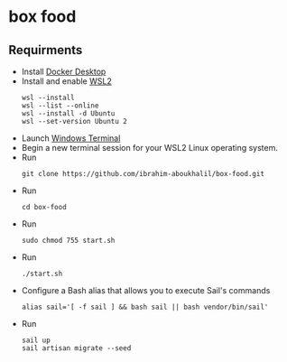 # box food

## Requirments

* Install [Docker Desktop](https://www.docker.com/products/docker-desktop/)
* Install and enable [WSL2](https://docs.microsoft.com/en-us/windows/wsl/install)
    ```
    wsl --install
    wsl --list --online
    wsl --install -d Ubuntu
    wsl --set-version Ubuntu 2
    ```
* Launch [Windows Terminal](https://apps.microsoft.com/store/detail/windows-terminal/9N0DX20HK701?hl=en-us&gl=US)
* Begin a new terminal session for your WSL2 Linux operating system.
* Run
    ```
    git clone https://github.com/ibrahim-aboukhalil/box-food.git
    ```
* Run
    ```
    cd box-food
    ```
* Run
    ```
    sudo chmod 755 start.sh
    ```
* Run
    ```
    ./start.sh
    ```
* Configure a Bash alias that allows you to execute Sail's commands
    ```
    alias sail='[ -f sail ] && bash sail || bash vendor/bin/sail'
    ```
* Run
    ```
    sail up
    sail artisan migrate --seed
    ```